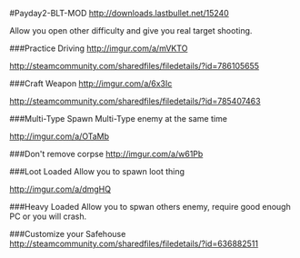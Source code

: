 #Payday2-BLT-MOD
http://downloads.lastbullet.net/15240

Allow you open other difficulty and give you real target shooting.

###Practice Driving
http://imgur.com/a/mVKTO

http://steamcommunity.com/sharedfiles/filedetails/?id=786105655

###Craft Weapon
http://imgur.com/a/6x3Ic

http://steamcommunity.com/sharedfiles/filedetails/?id=785407463

###Multi-Type
Spawn Multi-Type enemy at the same time

http://imgur.com/a/OTaMb

###Don't remove corpse
http://imgur.com/a/w61Pb

###Loot Loaded
Allow you to spawn loot thing

http://imgur.com/a/dmgHQ

###Heavy Loaded
Allow you to spwan others enemy, require good enough PC or you will crash.

###Customize your Safehouse 
http://steamcommunity.com/sharedfiles/filedetails/?id=636882511
